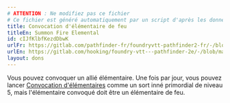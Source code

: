 ```yaml
---
# ATTENTION : Ne modifiez pas ce fichier
# Ce fichier est généré automatiquement par un script d'après les données du module Foundry VTT officiel et de sa traduction
title: Convocation d'élémentaire de feu
titleEn: Summon Fire Elemental
id: cIJfKlbfKezdDbwK
urlFr: https://gitlab.com/pathfinder-fr/foundryvtt-pathfinder2-fr/-/blob/master/data/feats/cIJfKlbfKezdDbwK.htm
urlEn: https://gitlab.com/hooking/foundry-vtt---pathfinder-2e/-/blob/master/packs/data/feats.db/summon-fire-elemental.json
layout: dons
---
```

Vous pouvez convoquer un allié élémentaire. Une fois par jour, vous pouvez lancer [Convocation d'élémentaires](../sorts/convocation-d-élémentaire.html) comme un sort inné primordial de niveau 5, mais l'élémentaire convoqué doit être un élémentaire de feu.
